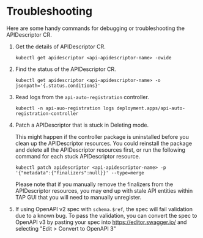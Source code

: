 # Troubleshooting

Here are some handy commands for debugging or troubleshooting the APIDescriptor CR.

1. Get the details of APIDescriptor CR.
    ```console
    kubectl get apidescriptor <api-apidescriptor-name> -owide
    ```

2. Find the status of the APIDescriptor CR.
    ```console
    kubectl get apidescriptor <api-apidescriptor-name> -o jsonpath='{.status.conditions}'
    ```

3. Read logs from the `api-auto-registration` controller.
    ```console
    kubectl -n api-auo-registration logs deployment.apps/api-auto-registration-controller
    ```

4. Patch a APIDescriptor that is stuck in Deleting mode.

   This might happen if the controller package is uninstalled before you clean up the APIDescriptor resources. 
   You could reinstall the package and delete all the APIDescriptor resources first, or run the following command for each stuck APIDescriptor resource.

    ```console
    kubectl patch apidescriptor <api-apidescriptor-name> -p '{"metadata":{"finalizers":null}}' --type=merge
    ```
    Please note that if you manually remove the finalizers from the APIDescriptor resources, you may end up with stale API entities within TAP GUI that you will need to manually unregister.

5. If using OpenAPI v2 spec with `schema.$ref`, the spec will fail validation due to a known bug.
To pass the validation, you can convert the spec to OpenAPI v3 by pasting your spec into https://editor.swagger.io/ and selecting "Edit > Convert to OpenAPI 3"